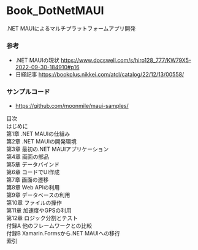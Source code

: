 # Book_DotNetMAUI
.NET MAUIによるマルチプラットフォームアプリ開発

### 参考
+ .NET MAUIの現状 https://www.docswell.com/s/hiro128_777/KW79X5-2022-09-30-184910#p16
+ 日経記事 https://bookplus.nikkei.com/atcl/catalog/22/12/13/00558/

### サンプルコード
+ https://github.com/moonmile/maui-samples/


目次  
はじめに  
第1章 .NET MAUIの仕組み  
第2章 .NET MAUIの開発環境  
第3章 最初の.NET MAUIアプリケーション  
第4章 画面の部品  
第5章 データバインド  
第6章 コードでUI作成  
第7章 画面の遷移  
第8章 Web APIの利用  
第9章 データベースの利用  
第10章 ファイルの操作  
第11章 加速度やGPSの利用  
第12章 ロジック分割とテスト  
付録A 他のフレームワークとの比較  
付録B Xamarin.Formsから.NET MAUIへの移行  
索引  
